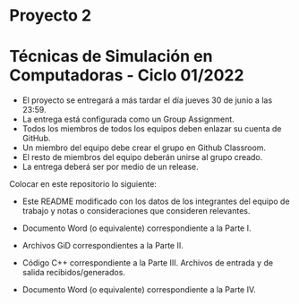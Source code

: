 # Proyecto 2
# Técnicas de Simulación en Computadoras - Ciclo 01/2022

-	El proyecto se entregará a más tardar el día jueves 30 de junio a las 23:59.
-	La entrega está configurada como un Group Assignment.
-	Todos los miembros de todos los equipos deben enlazar su cuenta de GitHub.
-	Un miembro del equipo debe crear el grupo en Github Classroom.
-	El resto de miembros del equipo deberán unirse al grupo creado.
-	La entrega deberá ser por medio de un release.

Colocar en este repositorio lo siguiente:

-	Este README modificado con los datos de los integrantes del equipo de trabajo y notas o consideraciones que consideren relevantes.

-	Documento Word (o equivalente) correspondiente a la Parte I.

-	Archivos GiD correspondientes a la Parte II.

-	Código C++ correspondiente a la Parte III. Archivos de entrada y de salida recibidos/generados.

-	Documento Word (o equivalente) correspondiente a la Parte IV.
